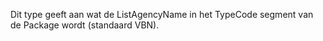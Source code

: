 Dit type geeft aan wat de ListAgencyName in het TypeCode segment van de Package wordt (standaard VBN).